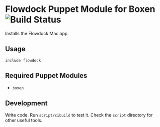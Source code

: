 # Flowdock Puppet Module for Boxen ![Build Status](https://travis-ci.org/geetarista/puppet-flowdock.png)

Installs the Flowdock Mac app.

## Usage

```puppet
include flowdock
```

## Required Puppet Modules

* `boxen`

## Development

Write code. Run `script/cibuild` to test it. Check the `script`
directory for other useful tools.
